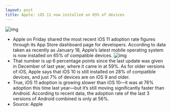 ```yaml
---
layout: post
title: Apple: iOS 11 now installed on 65% of devices
---
```

![img](http://media.idownloadblog.com/wp-content/uploads/2017/09/iOS-11-Home-screen-image-001.jpg)
* Apple on Friday shared the most recent iOS 11 adoption rate figures through its App Store dashboard page for developers. According to data taken as recently as January 18, Apple’s latest mobile operating system is now installed on 65% of compatible devices.
![img](http://media.idownloadblog.com/wp-content/uploads/2018/01/ios-11.png)
* That number is up 6 percentage points since the last update was given in December of last year, where it came in at 59%. As for older versions of iOS, Apple says that iOS 10 is still installed on 28% of compatible devices, and just 7% of devices are on iOS 9 and older.
* True, iOS 11 adoption is growing slower than iOS 10—it was at 76% adoption this time last year—but it’s still moving significantly faster than Android. According to recent data, the adoption rate of the last 3 versions of Android combined is only at 56%.
* Source: Apple


